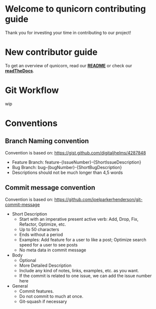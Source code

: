 # Welcome to qunicorn contributing guide
Thank you for investing your time in contributing to our project! 

# New contributor guide
To get an overview of qunicorn, read our **[README](README.md)** or check our **[readTheDocs](https://qunicorn-core.readthedocs.io/en/latest/#)**.


# Git Workflow 
wip 

# Conventions
## Branch Naming convention
Convention is based on: <https://gist.github.com/digitaljhelms/4287848>
* Feature Branch: feature-{IssueNumber}-{ShortIssueDescription}
* Bug Branch: bug-{bugNumber}-{ShortBugDescription}
* Descriptions should not be much longer than 4,5 words

## Commit message convention
Convention is based on: <https://github.com/joelparkerhenderson/git-commit-message>
* Short Description
    * Start with an imperative present active verb: Add, Drop, Fix, Refactor, Optimize, etc.
    * Up to 50 characters
    * Ends without a period
    * Examples: Add feature for a user to like a post; Optimize search speed for a user to see posts
    * No meta data in commit message
* Body
    * Optional
    * More Detailed Description
    * Include any kind of notes, links, examples, etc. as you want.
    * If the commit is related to one issue, we can add the issue number here
* General
    * Commit features.
    * Do not commit to much at once.
    * Git-squash if necessary

